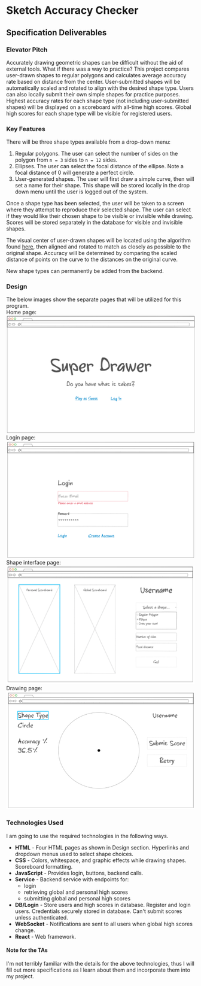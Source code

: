 # Sketch Accuracy Checker
## Specification Deliverables
### Elevator Pitch
Accurately drawing geometric shapes can be difficult without the aid of external tools. What if there was a way to practice? This project compares user-drawn shapes to regular polygons and calculates average accuracy rate based on distance from the center. User-submitted shapes will be automatically scaled and rotated to align with the desired shape type. Users can also locally submit their own simple shapes for practice purposes. Highest accuracy rates for each shape type (not including user-submitted shapes) will be displayed on a scoreboard with all-time high scores. Global high scores for each shape type will be visible for registered users.
### Key Features
There will be three shape types available from a drop-down menu:
1. Regular polygons. The user can select the number of sides on the polygon from `n = 3` sides to `n = 12` sides.
2. Ellipses. The user can select the focal distance of the ellipse. Note a focal distance of 0 will generate a perfect circle.
3. User-generated shapes. The user will first draw a simple curve, then will set a name for their shape. This shape will be stored locally in the drop down menu until the user is logged out of the system.

Once a shape type has been selected, the user will be taken to a screen where they attempt to reproduce their selected shape. The user can select if they would like their chosen shape to be visible or invisible while drawing. Scores will be stored separately in the database for visible and invisible shapes.

The visual center of user-drawn shapes will be located using the algorithm found [here](https://github.com/mapbox/polylabel), then aligned and rotated to match as closely as possible to the original shape. Accuracy will be determined by comparing the scaled distance of points on the curve to the distances on the original curve. 

New shape types can permanently be added from the backend.

### Design
The below images show the separate pages that will be utilized for this program.\
Home page:
![Startup page](startup_pg_1.png)
Login page:
![Login page](startup_pg_2.png)
Shape interface page:
![Main page](startup_pg_3.png)
Drawing page:
![Gameplay page](startup_pg_4.png)

### Technologies Used
I am going to use the required technologies in the following ways.

- **HTML** - Four HTML pages as shown in Design section. Hyperlinks and dropdown menus used to select shape choices.
- **CSS** - Colors, whitespace, and graphic effects while drawing shapes. Scoreboard formatting.
- **JavaScript** - Provides login, buttons, backend calls.
- **Service** - Backend service with endpoints for:
  - login
  - retrieving global and personal high scores
  - submitting global and personal high scores
- **DB/Login** - Store users and high scores in database. Register and login users. Credentials securely stored in database. Can't submit scores unless authenticated.
- **WebSocket** - Notifications are sent to all users when global high scores change.
- **React** - Web framework.

#### Note for the TAs
I'm not terribly familiar with the details for the above technologies, thus I will fill out more specifications as I learn about them and incorporate them into my project.
